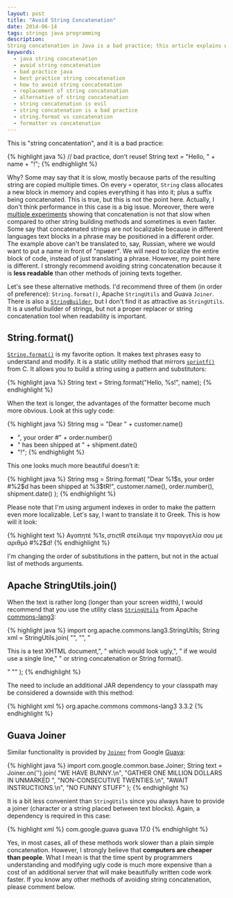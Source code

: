 ```yaml
---
layout: post
title: "Avoid String Concatenation"
date: 2014-06-14
tags: strings java programming
description:
String concatenation in Java is a bad practice; this article explains why and how to avoid it to create cleaner code
keywords:
  - java string concatenation
  - avoid string concatenation
  - bad practice java
  - best practice string concatenation
  - how to avoid string concatenation
  - replacement of string concatenation
  - alternative of string concatenation
  - string concatenation is evil
  - string concatenation is a bad practice
  - string.format vs concatenation
  - formatter vs concatenation
---
```

This is "string concatentation", and it is a bad practice:

{% highlight java %}
// bad practice, don't reuse!
String text = "Hello, " + name + "!";
{% endhighlight %}

Why? Some may say that it is slow, mostly because parts of the resulting string are copied multiple times. On every `+` operator, `String` class allocates a new block in memory and copies everything it has into it; plus a suffix being concatenated. This is true, but this is not the point here.
Actually, I don't think performance in this case is a big issue. Moreover, there were [multiple experiments](http://stackoverflow.com/questions/925423) showing that concatenation is not that slow when compared to other string building methods and sometimes is even faster.
Some say that concatenated strings are not localizable because in different languages text blocks in a phrase may be positioned in a different order. The example above can't be translated to, say, Russian, where we would want to put a name in front of "привет". We will need to localize the entire block of code, instead of just translating a phrase.
However, my point here is different. I strongly recommend avoiding string concatenation because it is **less readable** than other methods of joining texts together.

Let's see these alternative methods. I'd recommend three of them (in order of preference): 
`String.format()`,
Apache `StringUtils` and Guava `Joiner`.
There is also a [`StringBuilder`](http://docs.oracle.com/javase/7/docs/api/java/lang/StringBuilder.html), but I don't find it as attractive as `StringUtils`. It is a useful builder of strings, but not a proper replacer or string concatenation tool when readability is important.

## String.format()
[`String.format()`](http://docs.oracle.com/javase/7/docs/api/java/lang/String.html#format%28java.lang.String,%20java.lang.Object...%29) is my favorite option. It makes text phrases easy to understand and modify. It is a static utility method that mirrors [`sprintf()`](http://www.cplusplus.com/reference/cstdio/sprintf/) from C. It allows you to build a string using a pattern and substitutors:

{% highlight java %}
String text = String.format("Hello, %s!", name);
{% endhighlight %}

When the text is longer, the advantages of the formatter become much more obvious. Look at this ugly code:

{% highlight java %}
String msg = "Dear " + customer.name()
  + ", your order #" + order.number()
  + " has been shipped at " + shipment.date()
  + "!";
{% endhighlight %}

This one looks much more beautiful doesn’t it:

{% highlight java %}
String msg = String.format(
  "Dear %1$s, your order #%2$d has been shipped at %3$tR!",
  customer.name(), order.number(), shipment.date()
);
{% endhighlight %}

Please note that I'm using argument indexes in order to make the pattern even more localizable. Let's say, I want to translate it to Greek. This is how will it look:

{% highlight text %}
Αγαπητέ %1$s, στις %3$tR στείλαμε την παραγγελία σου με αριθμό #%2$d!
{% endhighlight %}

I'm changing the order of substitutions in the pattern, but not in the actual list of methods arguments.

## Apache StringUtils.join()
When the text is rather long (longer than your screen width), I would recommend that you use the utility class [`StringUtils`](http://commons.apache.org/proper/commons-lang/javadocs/api-2.6/org/apache/commons/lang/StringUtils.html) from Apache [commons-lang3](http://commons.apache.org/proper/commons-lang/):

{% highlight java %}
import org.apache.commons.lang3.StringUtils;
String xml = StringUtils.join(
  "<?xml version='1.0'?>",
  "<html><body>",
  "<p>This is a test XHTML document,",
  " which would look ugly,",
  " if we would use a single line,"
  " or string concatenation or String format().</p>"
  "</body></html>"
);
{% endhighlight %}

The need to include an additional JAR dependency to your classpath may be considered a downside with this method:

{% highlight xml %}
<dependency>
  <groupId>org.apache.commons</groupId>
  <artifactId>commons-lang3</artifactId>
  <version>3.3.2</version>
</dependency>
{% endhighlight %}

## Guava Joiner
Similar functionality is provided by [`Joiner`](http://docs.guava-libraries.googlecode.com/git-history/release/javadoc/com/google/common/base/Joiner.html) from Google [Guava](https://code.google.com/p/guava-libraries/):

{% highlight java %}
import com.google.common.base.Joiner;
String text = Joiner.on('').join(
  "WE HAVE BUNNY.\n",
  "GATHER ONE MILLION DOLLARS IN UNMARKED ",
  "NON-CONSECUTIVE TWENTIES.\n",
  "AWAIT INSTRUCTIONS.\n",
  "NO FUNNY STUFF"
);
{% endhighlight %}

It is a bit less convenient than `StringUtils` since you always have to provide a joiner (character or a string placed between text blocks).
Again, a dependency is required in this case:

{% highlight xml %}
<dependency>
  <groupId>com.google.guava</groupId>
  <artifactId>guava</artifactId>
  <version>17.0</version>
</dependency>
{% endhighlight %}

Yes, in most cases, all of these methods work slower than a plain simple concatenation. However, I strongly believe that **computers are cheaper than people**. What I mean is that the time spent by programmers understanding and modifying ugly code is much more expensive than a cost of an additional server that will make beautifully written code work faster.
If you know any other methods of avoiding string concatenation, please comment below.

